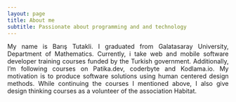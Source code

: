 ```yaml
---
layout: page
title: About me
subtitle: Passionate about programming and and technology
---
```

<p style='text-align: justify;'>
My name is Barış Tutakli. I graduated from Galatasaray University, Department of Mathematics. Currently, i take web and mobile software developer training courses funded by the Turkish government. Additionally, I’m following courses on Patika.dev, coderbyte and Kodlama.io. My motivation is to produce software solutions using human centered design methods. While continuing the courses I mentioned above, I also give design thinking courses as a volunteer of the association Habitat.</p>
